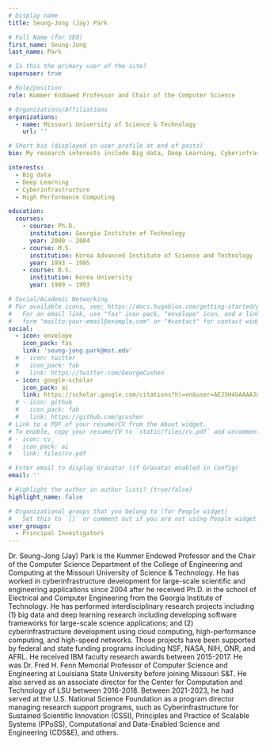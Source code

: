```yaml
---
# Display name
title: Seung-Jong (Jay) Park

# Full Name (for SEO)
first_name: Seung-Jong
last_name: Park

# Is this the primary user of the site?
superuser: true

# Role/position
role: Kummer Endowed Professor and Chair of the Computer Science

# Organizations/Affiliations
organizations:
  - name: Missouri University of Science & Technology
    url: ''

# Short bio (displayed in user profile at end of posts)
bio: My research interests include Big data, Deep Learning, Cyberinfrastructure, High Performance Computing.

interests:
  - Big data
  - Deep Learning
  - Cyberinfrastructure 
  - High Performance Computing

education:
  courses:
    - course: Ph.D. 
      institution: Georgia Institute of Technology
      year: 2000 – 2004
    - course: M.S.
      institution: Korea Advanced Institute of Science and Technology
      year: 1993 – 1995
    - course: B.S. 
      institution: Korea University
      year: 1989 – 1993

# Social/Academic Networking
# For available icons, see: https://docs.hugoblox.com/getting-started/page-builder/#icons
#   For an email link, use "fas" icon pack, "envelope" icon, and a link in the
#   form "mailto:your-email@example.com" or "#contact" for contact widget.
social:
  - icon: envelope
    icon_pack: fas
    link: 'seung-jong.park@mst.edu'
  # - icon: twitter
  #   icon_pack: fab
  #   link: https://twitter.com/GeorgeCushen
  - icon: google-scholar
    icon_pack: ai
    link: https://scholar.google.com/citations?hl=en&user=AEJSH4UAAAAJ&view_op=list_works
  # - icon: github
  #   icon_pack: fab
  #   link: https://github.com/gcushen
# Link to a PDF of your resume/CV from the About widget.
# To enable, copy your resume/CV to `static/files/cv.pdf` and uncomment the lines below.
# - icon: cv
#   icon_pack: ai
#   link: files/cv.pdf

# Enter email to display Gravatar (if Gravatar enabled in Config)
email: ''

# Highlight the author in author lists? (true/false)
highlight_name: false

# Organizational groups that you belong to (for People widget)
#   Set this to `[]` or comment out if you are not using People widget.
user_groups:
  - Principal Investigators
---
```


Dr. Seung-Jong (Jay) Park is the Kummer Endowed Professor and the Chair of the Computer Science Department of the College of Engineering and Computing at the Missouri University of Science & Technology. He has worked in cyberinfrastructure development for large-scale scientific and engineering applications since 2004 after he received Ph.D. in the school of Electrical and Computer Engineering from the Georgia Institute of Technology. He has performed interdisciplinary research projects including (1) big data and deep learning research including developing software frameworks for large-scale science applications; and (2) cyberinfrastructure development using cloud computing, high-performance computing, and high-speed networks. Those projects have been supported by federal and state funding programs including NSF, NASA, NIH, ONR, and AFRL. He received IBM faculty research awards between 2015-2017. He was Dr. Fred H. Fenn Memorial Professor of Computer Science and Engineering at Louisiana State University before joining Missouri S&T. He also served as an associate director for the Center for Computation and Technology of LSU between 2016-2018. Between 2021-2023, he had served at the U.S. National Science Foundation as a program director managing research support programs, such as Cyberinfrastructure for Sustained Scientific Innovation (CSSI), Principles and Practice of Scalable Systems (PPoSS), Computational and Data-Enabled Science and Engineering (CDS&E), and others.
